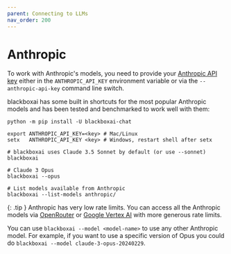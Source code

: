 ```yaml
---
parent: Connecting to LLMs
nav_order: 200
---
```


# Anthropic

To work with Anthropic's models, you need to provide your
[Anthropic API key](https://docs.anthropic.com/claude/reference/getting-started-with-the-api)
either in the `ANTHROPIC_API_KEY` environment variable or
via the `--anthropic-api-key` command line switch.

blackboxai has some built in shortcuts for the most popular Anthropic models and
has been tested and benchmarked to work well with them:

```
python -m pip install -U blackboxai-chat

export ANTHROPIC_API_KEY=<key> # Mac/Linux
setx   ANTHROPIC_API_KEY <key> # Windows, restart shell after setx

# blackboxai uses Claude 3.5 Sonnet by default (or use --sonnet)
blackboxai

# Claude 3 Opus
blackboxai --opus

# List models available from Anthropic
blackboxai --list-models anthropic/
```

{: .tip }
Anthropic has very low rate limits. 
You can access all the Anthropic models via
[OpenRouter](openrouter.md)
or [Google Vertex AI](vertex.md)
with more generous rate limits.

You can use `blackboxai --model <model-name>` to use any other Anthropic model.
For example, if you want to use a specific version of Opus
you could do `blackboxai --model claude-3-opus-20240229`.
